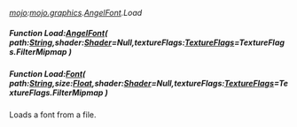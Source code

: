 _[mojo](../../modules/mojo/mojo-module.md):[mojo.graphics](../../modules/mojo/mojo-graphics.md).[AngelFont](../../modules/mojo/mojo-graphics-angelfont.md).Load_
##### Function Load:[AngelFont](../../modules/mojo/mojo-graphics-angelfont.md)( path:[String](../../modules/wonkey/wonkey-types-string.md),shader:[Shader](../../modules/mojo/mojo-graphics-shader.md)=Null,textureFlags:[TextureFlags](../../modules/mojo/mojo-graphics-textureflags.md)=TextureFlags.FilterMipmap )
##### Function Load:[Font](../../modules/mojo/mojo-graphics-font.md)( path:[String](../../modules/wonkey/wonkey-types-string.md),size:[Float](../../modules/wonkey/wonkey-types-float.md),shader:[Shader](../../modules/mojo/mojo-graphics-shader.md)=Null,textureFlags:[TextureFlags](../../modules/mojo/mojo-graphics-textureflags.md)=TextureFlags.FilterMipmap )

Loads a font from a file.

